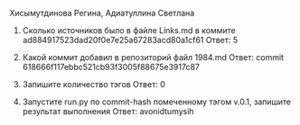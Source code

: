Хисымутдинова Регина, Адиатуллина Светлана

1.	Сколько источников было в файле Links.md в коммите ad884917523dad20f0e7e25a67283acd80a1cf61
Ответ: 5

2.	Какой коммит добавил в репозиторий файл 1984.md
Ответ: commit 618666f117ebbc521cb93f3005f88675e3917c87

3.	Запишите количество тэгов
Ответ: 0

4.	Запустите run.py по commit-hash помеченному тэгом v.0.1, запишите результат выполнения
Ответ: avonidtumysih
